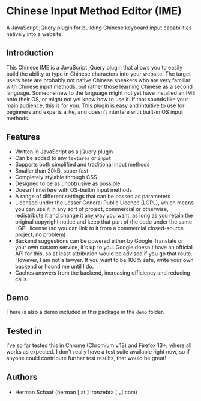 Chinese Input Method Editor (IME)
===========

A JavaScript jQuery plugin for building Chinese keyboard input capabilities natively into a website.

Introduction
-----------

This Chinese IME is a JavaScript jQuery plugin that allows you to easily build the ability to type in Chinese characters into your website. The target users here are probably not native Chinese speakers who are very familiar with Chinese input methods, but rather those learning Chinese as a second language. Someone new to the language might not yet have installed an IME onto their OS, or might not yet know how to use it. If that sounds like your main audience, this is for you. This plugin is easy and intuitive to use for beginners and experts alike, and doesn't interfere with built-in OS input methods.

Features
-----------

 - Written in JavaScript as a jQuery plugin
 - Can be added to any `textarea` or `input`
 - Supports both simplified and traditional input methods
 - Smaller than 20kB, super fast
 - Completely stylable through CSS
 - Designed to be as unobtrusive as possible
 - Doesn't interfere with OS-builtin input methods
 - A range of different settings that can be passed as parameters
 - Licensed under the Lesser General Public Licence (LGPL), which means you can use it in any sort of project, commercial or otherwise, redistribute it and change it any way you want, as long as you retain the original copyright notice and keep that part of the code under the same LGPL license (so you can link to it from a commercial closed-source project, no problem)
 - Backend suggestions can be powered either by Google Translate or your own custom service, it's up to you. Google doesn't have an official API for this, so at least attribution would be advised if you go that route. However, I am not a lawyer. If you want to be 100% safe, write your own backend or hound me until I do.
 - Caches answers from the backend, increasing efficiency and reducing calls.

Demo
-----------

There is also a demo included in this package in the `demo` folder.

Tested in
-----------

I've so far tested this in Chrome (Chromium v.18) and Firefox 13+, where all works as expected. I don't really have a test suite available right now, so if anyone could contribute further test results, that would be great!

Authors
-----------
 - Herman Schaaf (herman [ at ] ironzebra [ 。] com)

